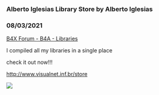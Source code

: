 ### Alberto Iglesias Library Store by Alberto Iglesias
### 08/03/2021
[B4X Forum - B4A - Libraries](https://www.b4x.com/android/forum/threads/67830/)

I compiled all my libraries in a single place  
  
check it out now!!!  
  
<http://www.visualnet.inf.br/store>  
  
  
![](https://www.b4x.com/android/forum/attachments/117409)
